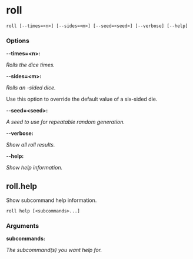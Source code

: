 # roll

<!-- Generated by swift-argument-parser -->

```
roll [--times=<n>] [--sides=<m>] [--seed=<seed>] [--verbose] [--help]
```

### Options

**--times=\<n\>:**

*Rolls the dice <n> times.*


**--sides=\<m\>:**

*Rolls an <m>-sided dice.*

Use this option to override the default value of a six-sided die.


**--seed=\<seed\>:**

*A seed to use for repeatable random generation.*


**--verbose:**

*Show all roll results.*


**--help:**

*Show help information.*


## roll.help

Show subcommand help information.

```
roll help [<subcommands>...] 
```

### Arguments

**subcommands:**

*The subcommand(s) you want help for.*
